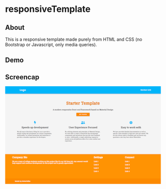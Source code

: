# responsiveTemplate

## About
This is a responsive template made purely from HTML and CSS (no Bootstrap or Javascript, only media queries).

## Demo


## Screencap
![Screenshot](/assets/images/screenshot.png)